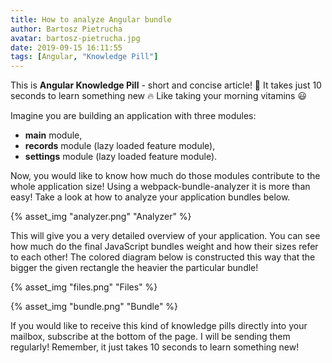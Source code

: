 ```yaml
---
title: How to analyze Angular bundle
author: Bartosz Pietrucha
avatar: bartosz-pietrucha.jpg
date: 2019-09-15 16:11:55
tags: [Angular, "Knowledge Pill"]
---
```

This is **Angular Knowledge Pill** - short and concise article! 💊
It takes just 10 seconds to learn something new 🔥
Like taking your morning vitamins 😃

Imagine you are building an application with three modules:
- **main** module,
- **records** module (lazy loaded feature module),
- **settings** module (lazy loaded feature module).

Now, you would like to know how much do those modules contribute to the whole application size! Using a webpack-bundle-analyzer it is more than easy! Take a look at how to analyze your application bundles below.

{% asset_img "analyzer.png" "Analyzer" %}

This will give you a very detailed overview of your application. You can see how much do the final JavaScript bundles weight and how their sizes refer to each other! The colored diagram below is constructed this way that the bigger the given rectangle the heavier the particular bundle!

{% asset_img "files.png" "Files" %}

{% asset_img "bundle.png" "Bundle" %}

If you would like to receive this kind of knowledge pills directly into your mailbox, subscribe at the bottom of the page. I will be sending them regularly! Remember, it just takes 10 seconds to learn something new!
